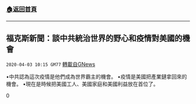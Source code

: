###  [:house:返回首頁](https://github.com/ourhimalayas/txt)
---

## 福克斯新聞：談中共統治世界的野心和疫情對美國的機會
`2020-04-03 10:15 GM77` [轉載自GNews](https://gnews.org/zh-hant/160945/)

•中共認為這次疫情是他們成為世界霸主的機會。
•疫情是美國把產業鏈拿回來的機會。
•現在是時候把美國工人、美國家庭和美國利益放在首位了。

0
